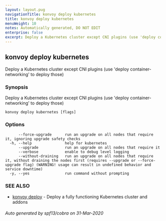 ```yaml
---
layout: layout.pug
navigationTitle: konvoy deploy kubernetes
title: konvoy deploy kubernetes
menuWeight: 10
notes: Automatically generated, DO NOT EDIT
enterprise: false
excerpt: Deploy a Kubernetes cluster except CNI plugins (use 'deploy container-networking' to deploy those)
---
```


## konvoy deploy kubernetes

Deploy a Kubernetes cluster except CNI plugins (use 'deploy container-networking' to deploy those)

### Synopsis

Deploy a Kubernetes cluster except CNI plugins (use 'deploy container-networking' to deploy those)

```
konvoy deploy kubernetes [flags]
```

### Options

```
      --force-upgrade      run an upgrade on all nodes that require it, ignoring upgrade safety checks
  -h, --help               help for kubernetes
      --upgrade            run an upgrade on all nodes that require it
      --verbose            enable to debug level logging
      --without-draining   run an upgrade on all nodes that require it, without draining the nodes first (requires --upgrade or --force-upgrade flag) (WARNING! usage can result in undefined behavior and service downtime)
  -y, --yes                run command without prompting
```

### SEE ALSO

* [konvoy deploy](../)	 - Deploy a fully functioning Kubernetes cluster and addons

###### Auto generated by spf13/cobra on 31-Mar-2020
